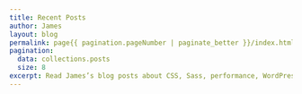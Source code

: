 ```yaml
---
title: Recent Posts
author: James
layout: blog
permalink: page{{ pagination.pageNumber | paginate_better }}/index.html
pagination:
  data: collections.posts
  size: 8
excerpt: Read James’s blog posts about CSS, Sass, performance, WordPress, and more.
---
```

